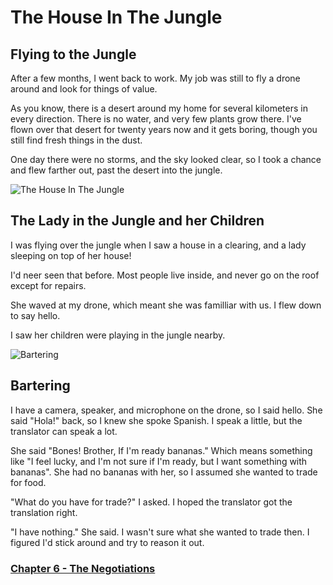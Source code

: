 # The House In The Jungle

## Flying to the Jungle

After a few months, I went back to work. My job was still to fly a drone around and look for things of value.

As you know, there is a desert around my home for several kilometers in every direction. There is no water, and very few plants grow there. I've flown over that desert for twenty years now and it gets boring, though you still find fresh things in the dust.

One day there were no storms, and the sky looked clear, so I took a chance and flew farther out, past the desert into the jungle.

![The House In The Jungle](https://i.imgur.com/Vh2dz1t.jpg)

## The Lady in the Jungle and her Children

I was flying over the jungle when I saw a house in a clearing, and a lady sleeping on top of her house!

I'd neer seen that before. Most people live inside, and never go on the roof except for repairs.

She waved at my drone, which meant she was familliar with us. I flew down to say hello. 

I saw her children were playing in the jungle nearby.

![Bartering](https://i.imgur.com/qq6Ip5k.jpg)

## Bartering

I have a camera, speaker, and microphone on the drone, so I said hello. She said "Hola!" back, so I knew she spoke Spanish. I speak a little, but the translator can speak a lot.

She said "Bones! Brother, If I'm ready bananas." Which means something like "I feel lucky, and I'm not sure if I'm ready, but I want something with bananas". She had no bananas with her, so I assumed she wanted to trade for food.

"What do you have for trade?" I asked. I hoped the translator got the translation right.

"I have nothing." She said. I wasn't sure what she wanted to trade then. I figured I'd stick around and try to reason it out.

### [Chapter 6 - The Negotiations](006-chapter.md)
